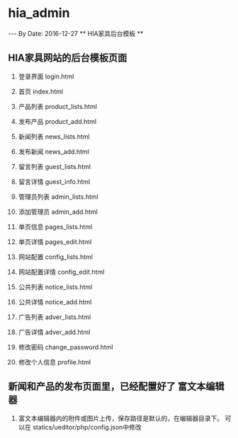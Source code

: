 # hia_admin
--- By Date: 2016-12-27
** HIA家具后台模板 **

## HIA家具网站的后台模板页面

1. 登录界面 login.html
1. 首页 index.html

1. 产品列表 product_lists.html
1. 发布产品 product_add.html

1. 新闻列表 news_lists.html
1. 发布新闻 news_add.html

1. 留言列表 guest_lists.html
1. 留言详情 guest_info.html

1. 管理员列表 admin_lists.html
1. 添加管理员 admin_add.html

1. 单页信息 pages_lists.html
1. 单页详情 pages_edit.html

1. 网站配置 config_lists.html
1. 网站配置详情 config_edit.html

1. 公共列表 notice_lists.html
1. 公共详情 notice_add.html

1. 广告列表 adver_lists.html
1. 广告详情 adver_add.html

1. 修改密码 change_password.html
1. 修改个人信息 profile.html


## 新闻和产品的发布页面里，已经配置好了 富文本编辑器 
1. 富文本编辑器内的附件或图片上传，保存路径是默认的，在编辑器目录下。 可以在 statics/ueditor/php/config.json中修改




